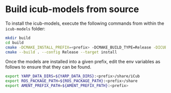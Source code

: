 # Build icub-models from source

To install the icub-models, execute the following commands from within the ``icub-models`` folder:


```sh
mkdir build
cd build
cmake -DCMAKE_INSTALL_PREFIX=<prefix> -DCMAKE_BUILD_TYPE=Release -DICUB_MODELS_USES_PYTHON:BOOL=ON ..
cmake --build . --config Release --target install
```

Once the models are installed into a given prefix, edit the env variables as follows to ensure that they can be found.

```sh
export YARP_DATA_DIRS=${YARP_DATA_DIRS}:<prefix>/share/iCub
export ROS_PACKAGE_PATH=${ROS_PACKAGE_PATH}:<prefix>/share
export AMENT_PREFIX_PATH=${AMENT_PREFIX_PATH}:<prefix>
```